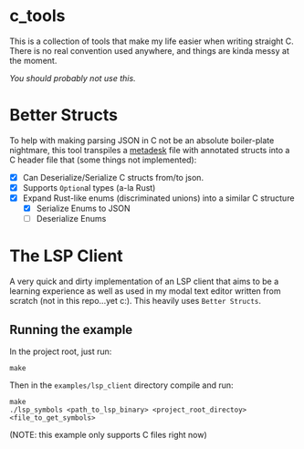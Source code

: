 # c_tools
This is a collection of tools that make my life easier when writing straight C. There is no real convention used anywhere, and things are kinda messy at the moment. 

_*You should probably not use this.*_

# Better Structs
To help with making parsing JSON in C not be an absolute boiler-plate nightmare, this tool transpiles a [metadesk](https://github.com/Dion-Systems/metadesk) file with annotated structs into a C header file that (some things not implemented):
 - [x] Can Deserialize/Serialize C structs from/to json.
 - [x] Supports `Option`al types (a-la Rust)
 - [x] Expand Rust-like enums (discriminated unions) into a similar C structure
     - [x] Serialize Enums to JSON
     - [ ] Deserialize Enums

# The LSP Client
A very quick and dirty implementation of an LSP client that aims to be a learning experience as well as used in my modal text editor written from scratch (not in this repo...yet c:). This heavily uses `Better Structs`.

## Running the example
In the project root, just run:
```
make
```

Then in the `examples/lsp_client` directory compile and run:
```
make
./lsp_symbols <path_to_lsp_binary> <project_root_directoy> <file_to_get_symbols>
```
(NOTE: this example only supports C files right now)
